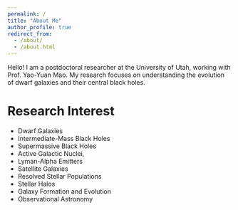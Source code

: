 ```yaml
---
permalink: /
title: "About Me"
author_profile: true
redirect_from: 
  - /about/
  - /about.html
---
```


Hello! I am a postdoctoral researcher at the University of Utah, working with Prof. Yao-Yuan Mao. My research focuses on understanding the evolution of dwarf galaxies and their central black holes.

Research Interest
======
* Dwarf Galaxies
* Intermediate-Mass Black Holes
* Supermassive Black Holes
* Active Galactic Nuclei,
* Lyman-Alpha Emitters
* Satellite Galaxies
* Resolved Stellar Populations
* Stellar Halos
* Galaxy Formation and Evolution
* Observational Astronomy